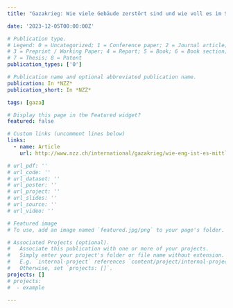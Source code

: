 ```yaml
---
title: "Gazakrieg: Wie viele Gebäude zerstört sind und wie voll es im Süden ist"

date: '2023-12-05T00:00:00Z'

# Publication type.
# Legend: 0 = Uncategorized; 1 = Conference paper; 2 = Journal article;
# 3 = Preprint / Working Paper; 4 = Report; 5 = Book; 6 = Book section;
# 7 = Thesis; 8 = Patent
publication_types: ['0']

# Publication name and optional abbreviated publication name.
publication: In *NZZ*
publication_short: In *NZZ*

tags: [gaza]

# Display this page in the Featured widget?
featured: false

# Custom links (uncomment lines below)
links:
  - name: Article
    url: http://www.nzz.ch/international/gazakrieg/wie-eng-ist-es-mittlerweile-im-gazastreifen-ld.1767277

# url_pdf: ''
# url_code: ''
# url_dataset: ''
# url_poster: ''
# url_project: ''
# url_slides: ''
# url_source: ''
# url_video: ''

# Featured image
# To use, add an image named `featured.jpg/png` to your page's folder.

# Associated Projects (optional).
#   Associate this publication with one or more of your projects.
#   Simply enter your project's folder or file name without extension.
#   E.g. `internal-project` references `content/project/internal-project/index.md`.
#   Otherwise, set `projects: []`.
projects: []
# projects:
#  - example

---
```

